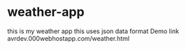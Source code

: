 # weather-app
this is my weather app this uses json data format
 Demo link avrdev.000webhostapp.com/weather.html
